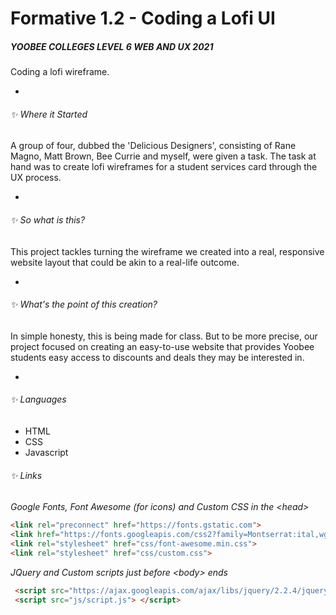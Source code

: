 # Formative 1.2 - Coding a Lofi UI
##### YOOBEE COLLEGES LEVEL 6 WEB AND UX 2021
Coding a lofi wireframe.

-

###### :sparkles: Where it Started
A group of four, dubbed the 'Delicious Designers', consisting of Rane Magno, Matt Brown, Bee Currie and myself, were given a task. The task at hand was to create lofi wireframes for a student services card through the UX process.

-


###### :sparkles: So what is this?
This project tackles turning the wireframe we created into a real, responsive website layout that could be akin to a real-life outcome.

-

###### :sparkles: What's the point of this creation?
In simple honesty, this is being made for class. But to be more precise, our project focused on creating an easy-to-use website that provides Yoobee students easy access to discounts and deals they may be interested in.


-

###### :sparkles: Languages
* HTML
* CSS
* Javascript



###### :sparkles: Links
*Google Fonts, Font Awesome (for icons) and Custom CSS in the <head\>*
``` HTML
<link rel="preconnect" href="https://fonts.gstatic.com">
<link href="https://fonts.googleapis.com/css2?family=Montserrat:ital,wght@0,400;0,500;0,900;1,400&display=swap" rel="stylesheet">
<link rel="stylesheet" href="css/font-awesome.min.css">
<link rel="stylesheet" href="css/custom.css">
```

*JQuery and Custom scripts just before <body\> ends*
``` HTML
 <script src="https://ajax.googleapis.com/ajax/libs/jquery/2.2.4/jquery.min.js"></script>
 <script src="js/script.js"> </script>
```
